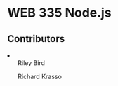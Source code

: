 <h1>WEB 335 Node.js</h1>
<h2>Contributors</h2>
<li>
  <ul>Riley Bird</ul>
  <ul>Richard Krasso</ul>
</li>
